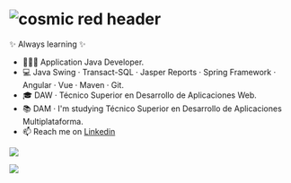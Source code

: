 #  ![cosmic red header](https://assets.codepen.io/527512/twitch_cover.jpg?width=1000&height=200&format=auto&fit=cover)

✨ Always learning ✨

- 👨🏻‍💻 Application Java Developer.
- 💻 Java Swing · Transact-SQL · Jasper Reports · Spring Framework · Angular · Vue · Maven · Git.
- 🎓 DAW · Técnico Superior en Desarrollo de Aplicaciones Web.
- 📚 DAM · I'm studying Técnico Superior en Desarrollo de Aplicaciones Multiplataforma.
- 📫 Reach me on [Linkedin](https://www.linkedin.com/in/lassana-kante)

<a href=""> <img align="center" src="https://github-readme-stats-sigma-five.vercel.app/api/top-langs/?username=RaulGB88&theme=react&line_height=40&hide=css"/> </a>

<a href=""> <img align="center" src="https://github-readme-stats.vercel.app/api/?username=RaulGB88"/> </a>
